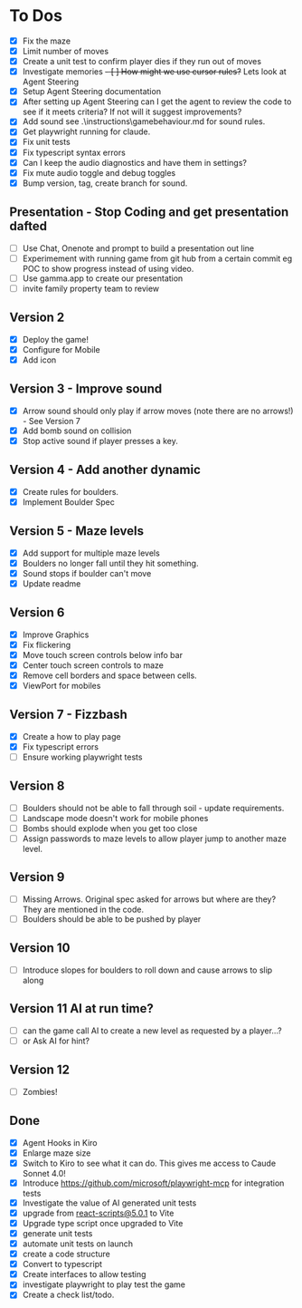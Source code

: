 # To Dos

- [X] Fix the maze
- [x] Limit number of moves
- [x] Create a unit test to confirm player dies if they run out of moves
- [x] Investigate memories
~~- [ ] How might we use cursor rules?~~ Lets look at Agent Steering
- [x] Setup Agent Steering documentation
- [x] After setting up Agent Steering can I get the agent to review the code to see if it meets criteria? If not will it suggest improvements?
- [x] Add sound see .\instructions\gamebehaviour.md for sound rules.
- [x] Get playwright running for claude.
- [x] Fix unit tests
- [x] Fix typescript syntax errors
- [x] Can I keep the audio diagnostics and have them in settings?
- [x] Fix mute audio toggle and debug toggles
- [x] Bump version, tag, create branch for sound.

## Presentation - Stop Coding and get presentation dafted

- [ ] Use Chat, Onenote and prompt to build a presentation out line
- [ ] Experimement with running game from git hub from a certain commit eg POC to show progress instead of using video.
- [ ] Use gamma.app to create our presentation
- [ ] invite family property team to review

## Version 2

- [x] Deploy the game!
- [x] Configure for Mobile
- [x] Add icon

## Version 3 - Improve sound

- [x] Arrow sound should only play if arrow moves (note there are no arrows!) - See Version 7
- [x] Add bomb sound on collision
- [x] Stop active sound if player presses a key.
  
## Version 4 - Add another dynamic

- [x] Create rules for boulders.
- [x] Implement Boulder Spec

## Version 5 - Maze levels

- [x] Add support for multiple maze levels
- [x] Boulders no longer fall until they hit something.
- [x] Sound stops if boulder can't move
- [x] Update readme

## Version 6

- [x] Improve Graphics
- [x] Fix flickering
- [x] Move touch screen controls below info bar
- [x] Center touch screen controls to maze
- [x] Remove cell borders and space between cells.
- [x] ViewPort for mobiles

## Version 7 - Fizzbash

- [x] Create a how to play page
- [x] Fix typescript errors
- [ ] Ensure working playwright tests

## Version 8

- [ ] Boulders should not be able to fall through soil - update requirements.
- [ ] Landscape mode doesn't work for mobile phones
- [ ] Bombs should explode when you get too close
- [ ] Assign passwords to maze levels to allow player jump to another maze level.

## Version 9

- [ ] Missing Arrows. Original spec asked for arrows but where are they? They are mentioned in the code.
- [ ] Boulders should be able to be pushed by player

## Version 10

- [ ] Introduce slopes for boulders to roll down and cause arrows to slip along

## Version 11 AI at run time?

- [ ] can the game call AI to create a new level as requested by a player...?
- [ ] or Ask AI for hint?

## Version 12

- [ ] Zombies!

## Done

- [x] Agent Hooks in Kiro
- [x] Enlarge maze size
- [x] Switch to Kiro to see what it can do. This gives me access to Caude Sonnet 4.0!
- [x] Introduce https://github.com/microsoft/playwright-mcp for integration tests
- [x] Investigate the value of AI generated unit tests
- [x] upgrade from react-scripts@5.0.1 to Vite
- [x] Upgrade type script once upgraded to Vite
- [x] generate unit tests
- [x] automate unit tests on launch
- [x] create a code structure
- [x] Convert to typescript
- [x] Create interfaces to allow testing
- [x] investigate playwright to play test the game
- [x] Create a check list/todo.
